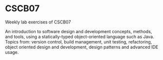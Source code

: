 # CSCB07
Weekly lab exercises of CSCB07

An introduction to software design and development concepts, methods, and tools, using a statically-typed object-oriented language such as Java. Topics from: version control, build management, unit testing, refactoring, object oriented design and development, design patterns and advanced IDE usage.
